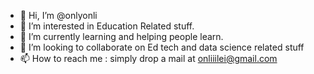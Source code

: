 - 👋 Hi, I’m @onlyonli
- 👀 I’m interested in Education Related stuff.
- 🌱 I’m currently learning and helping people learn.
- 💞️ I’m looking to collaborate on Ed tech and data science related stuff
- 📫 How to reach me : simply drop a mail at onliiilei@gmail.com

<!---
onlyonli/onlyonli is a ✨ special ✨ repository because its `README.md` (this file) appears on your GitHub profile.
You can click the Preview link to take a look at your changes.
--->
